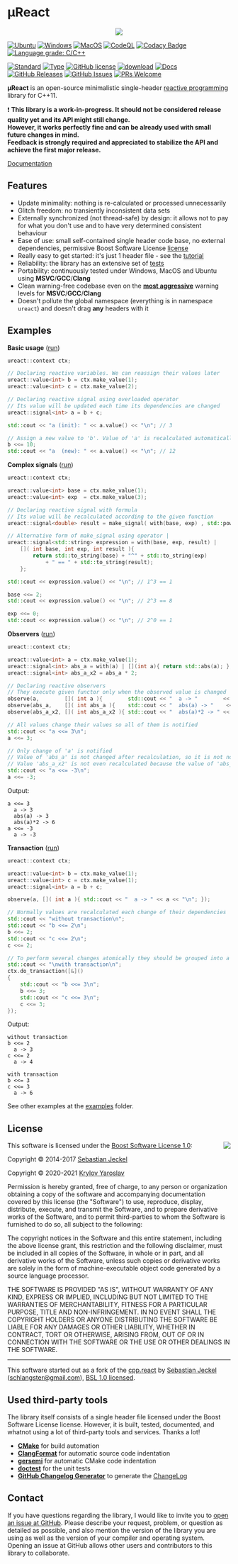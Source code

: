 # µReact

<p align="center"><img src="support/data/logo/logo_1.svg"></p>

[![Ubuntu](https://github.com/YarikTH/ureact/actions/workflows/ubuntu.yml/badge.svg)](https://github.com/YarikTH/ureact/actions/workflows/ubuntu.yml)
[![Windows](https://github.com/YarikTH/ureact/actions/workflows/windows.yml/badge.svg)](https://github.com/YarikTH/ureact/actions/workflows/windows.yml)
[![MacOS](https://github.com/YarikTH/ureact/actions/workflows/macos.yml/badge.svg)](https://github.com/YarikTH/ureact/actions/workflows/macos.yml)
[![CodeQL](https://github.com/YarikTH/ureact/actions/workflows/codeql-analysis.yml/badge.svg)](https://github.com/YarikTH/ureact/actions/workflows/codeql-analysis.yml)
[![Codacy Badge](https://app.codacy.com/project/badge/Grade/7ad08869b5a948bb917deda4ae004064)](https://www.codacy.com/gh/YarikTH/ureact/dashboard?utm_source=github.com&amp;utm_medium=referral&amp;utm_content=YarikTH/ureact&amp;utm_campaign=Badge_Grade)
[![Language grade: C/C++](https://img.shields.io/lgtm/grade/cpp/g/YarikTH/ureact.svg?logo=lgtm&logoWidth=18)](https://lgtm.com/projects/g/YarikTH/ureact/context:cpp)

[![Standard](https://img.shields.io/badge/c%2B%2B-11/14/17/20-blue.svg)](https://en.wikipedia.org/wiki/C%2B%2B#Standardization)
[![Type](https://img.shields.io/badge/type-single--header-blue.svg)](.)
[![GitHub license](https://img.shields.io/github/license/YarikTH/ureact?color=blue)](https://raw.githubusercontent.com/YarikTH/ureact/main/LICENSE_1_0.txt)
[![download](https://img.shields.io/badge/download%20%20-link-blue.svg)](https://raw.githubusercontent.com/YarikTH/ureact/master/include/ureact/ureact.hpp)
[![Docs](https://img.shields.io/badge/docs-markdown-blue.svg)](https://github.com/YarikTH/ureact/tree/main/doc/readme.md)
[![GitHub Releases](https://img.shields.io/github/release/YarikTH/ureact.svg)](https://github.com/YarikTH/ureact/releases)
[![GitHub Issues](https://img.shields.io/github/issues/YarikTH/ureact.svg)](https://github.com/YarikTH/ureact/issues)
[![PRs Welcome](https://img.shields.io/badge/PRs-welcome-brightgreen.svg)](.)

**µReact** is an open-source minimalistic single-header [reactive programming](https://en.wikipedia.org/wiki/Reactive_programming) library for C++11.

❗️ **This library is a work-in-progress. It should not be considered release quality yet and its API might still change.** \
**However, it works perfectly fine and can be already used with small future changes in mind.** \
**Feedback is strongly required and appreciated to stabilize the API and achieve the first major release.**

[Documentation](doc/readme.md)

## Features

* Update minimality: nothing is re-calculated or processed unnecessarily
* Glitch freedom: no transiently inconsistent data sets
* Externally synchronized (not thread-safe) by design: it allows not to pay
  for what you don't use and to have very determined consistent behaviour
* Ease of use: small self-contained single header code base, no external dependencies,
  permissive Boost Software License [license](LICENSE_1_0.txt)
* Really easy to get started: it's just 1 header file - see the [tutorial](doc/tutorial.md)
* Reliability: the library has an extensive set of [tests](tests/src)
* Portability: continuously tested under Windows, MacOS and Ubuntu using **MSVC**/**GCC**/**Clang**
* Clean warning-free codebase even on the [**most aggressive**](support/cmake/set_warning_flags.cmake) warning levels for **MSVC**/**GCC**/**Clang**
* Doesn't pollute the global namespace (everything is in namespace ```ureact```) and doesn't drag **any** headers with it

## Examples

**Basic usage** ([run](https://godbolt.org/z/WEbKWojz5))

```cpp
ureact::context ctx;

// Declaring reactive variables. We can reassign their values later
ureact::value<int> b = ctx.make_value(1);
ureact::value<int> c = ctx.make_value(2);

// Declaring reactive signal using overloaded operator
// Its value will be updated each time its dependencies are changed
ureact::signal<int> a = b + c;

std::cout << "a (init): " << a.value() << "\n"; // 3

// Assign a new value to 'b'. Value of 'a' is recalculated automatically
b <<= 10;
std::cout << "a  (new): " << a.value() << "\n"; // 12
```

**Complex signals** ([run](https://godbolt.org/z/sh36WaYbh))

```cpp
ureact::context ctx;

ureact::value<int> base = ctx.make_value(1);
ureact::value<int> exp  = ctx.make_value(3);

// Declaring reactive signal with formula
// Its value will be recalculated according to the given function
ureact::signal<double> result = make_signal( with(base, exp) , std::pow<int, int> );

// Alternative form of make_signal using operator |
ureact::signal<std::string> expression = with(base, exp, result) |
    []( int base, int exp, int result ){
        return std::to_string(base) + "^" + std::to_string(exp)
            + " == " + std::to_string(result);
    };

std::cout << expression.value() << "\n"; // 1^3 == 1

base <<= 2;
std::cout << expression.value() << "\n"; // 2^3 == 8

exp <<= 0;
std::cout << expression.value() << "\n"; // 2^0 == 1
```

**Observers** ([run](https://godbolt.org/z/f5e3Te9Gj))

```cpp
ureact::context ctx;

ureact::value<int> a = ctx.make_value(1);
ureact::signal<int> abs_a = with(a) | [](int a){ return std::abs(a); };
ureact::signal<int> abs_a_x2 = abs_a * 2;

// Declaring reactive observers
// They execute given functor only when the observed value is changed
observe(a,        []( int a ){        std::cout << "  a -> "        << a << "\n"; });
observe(abs_a,    []( int abs_a ){    std::cout << "  abs(a) -> "    << abs_a << "\n"; });
observe(abs_a_x2, []( int abs_a_x2 ){ std::cout << "  abs(a)*2 -> " << abs_a_x2 << "\n"; });

// All values change their values so all of them is notified
std::cout << "a <<= 3\n";
a <<= 3;

// Only change of 'a' is notified
// Value of 'abs_a' is not changed after recalculation, so it is not notified
// Value 'abs_a_x2' is not even recalculated because the value of 'abs_a' is not changed
std::cout << "a <<= -3\n";
a <<= -3;
```

Output:
```
a <<= 3
  a -> 3
  abs(a) -> 3
  abs(a)*2 -> 6
a <<= -3
  a -> -3
```

**Transaction** ([run](https://godbolt.org/z/1T8fG69r8))

```cpp
ureact::context ctx;

ureact::value<int> b = ctx.make_value(1);
ureact::value<int> c = ctx.make_value(1);
ureact::signal<int> a = b + c;

observe(a, []( int a ){ std::cout << "  a -> " << a << "\n"; });

// Normally values are recalculated each change of their dependencies
std::cout << "without transaction\n";
std::cout << "b <<= 2\n";
b <<= 2;
std::cout << "c <<= 2\n";
c <<= 2;

// To perform several changes atomically they should be grouped into a transaction
std::cout << "\nwith transaction\n";
ctx.do_transaction([&]()
{
    std::cout << "b <<= 3\n";
    b <<= 3;
    std::cout << "c <<= 3\n";
    c <<= 3;
});
```

Output:
```
without transaction
b <<= 2
  a -> 3
c <<= 2
  a -> 4

with transaction
b <<= 3
c <<= 3
  a -> 6
```

See other examples at the [examples](tests/src/examples) folder.

## License

<img align="right" src="https://opensource.org/trademarks/opensource/OSI-Approved-License-100x137.png">

This software is licensed under the [Boost Software License 1.0](https://opensource.org/licenses/BSL-1.0):

Copyright &copy; 2014-2017 [Sebastian Jeckel](https://github.com/snakster)

Copyright &copy; 2020-2021 [Krylov Yaroslav](https://github.com/YarikTH)

Permission is hereby granted, free of charge, to any person or organization obtaining a copy of the software and accompanying documentation covered by this license (the "Software") to use, reproduce, display, distribute, execute, and transmit the Software, and to prepare derivative works of the Software, and to permit third-parties to whom the Software is furnished to do so, all subject to the following:

The copyright notices in the Software and this entire statement, including the above license grant, this restriction and the following disclaimer, must be included in all copies of the Software, in whole or in part, and all derivative works of the Software, unless such copies or derivative works are solely in the form of machine-executable object code generated by a source language processor.

THE SOFTWARE IS PROVIDED "AS IS", WITHOUT WARRANTY OF ANY KIND, EXPRESS OR IMPLIED, INCLUDING BUT NOT LIMITED TO THE WARRANTIES OF MERCHANTABILITY, FITNESS FOR A PARTICULAR PURPOSE, TITLE AND NON-INFRINGEMENT. IN NO EVENT SHALL THE COPYRIGHT HOLDERS OR ANYONE DISTRIBUTING THE SOFTWARE BE LIABLE FOR ANY DAMAGES OR OTHER LIABILITY, WHETHER IN CONTRACT, TORT OR OTHERWISE, ARISING FROM, OUT OF OR IN CONNECTION WITH THE SOFTWARE OR THE USE OR OTHER DEALINGS IN THE SOFTWARE.

* * *

This software started out as a fork of the [cpp.react](https://github.com/schlangster/cpp.react) by [Sebastian Jeckel](https://github.com/snakster) (schlangster@gmail.com), [BSL 1.0 licensed](http://www.boost.org/LICENSE_1_0.txt).

## Used third-party tools

The library itself consists of a single header file licensed under the Boost Software License license. However, it is built, tested, documented, and whatnot using a lot of third-party tools and services. Thanks a lot!

* [**CMake**](https://cmake.org) for build automation
* [**ClangFormat**](https://clang.llvm.org/docs/ClangFormat.html) for automatic source code indentation
* [**gersemi**](https://github.com/blankspruce/gersemi) for automatic CMake code indentation
* [**doctest**](https://github.com/onqtam/doctest) for the unit tests
* [**GitHub Changelog Generator**](https://github.com/github-changelog-generator/github-changelog-generator) to generate the [ChangeLog](CHANGELOG.md)

## Contact

If you have questions regarding the library, I would like to invite you to [open an issue at GitHub](https://github.com/YarikTH/ureact/issues/new/choose). Please describe your request, problem, or question as detailed as possible, and also mention the version of the library you are using as well as the version of your compiler and operating system. Opening an issue at GitHub allows other users and contributors to this library to collaborate.

